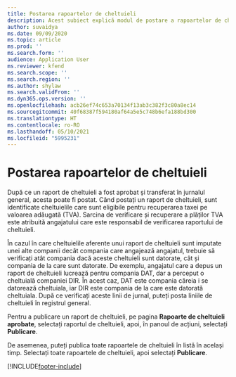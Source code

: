 ```yaml
---
title: Postarea rapoartelor de cheltuieli
description: Acest subiect explică modul de postare a rapoartelor de cheltuieli.
author: suvaidya
ms.date: 09/09/2020
ms.topic: article
ms.prod: ''
ms.search.form: ''
audience: Application User
ms.reviewer: kfend
ms.search.scope: ''
ms.search.region: ''
ms.author: shylaw
ms.search.validFrom: ''
ms.dyn365.ops.version: ''
ms.openlocfilehash: acb26ef74c653a70134f13ab3c382f3c80a8ec14
ms.sourcegitcommit: 40f68387f594180af64a5e5c748b6efa188bd300
ms.translationtype: HT
ms.contentlocale: ro-RO
ms.lasthandoff: 05/10/2021
ms.locfileid: "5995231"
---
```

# <a name="post-expense-reports"></a>Postarea rapoartelor de cheltuieli

După ce un raport de cheltuieli a fost aprobat și transferat în jurnalul general, acesta poate fi postat. Când postați un raport de cheltuieli, sunt identificate cheltuielile care sunt eligibile pentru recuperarea taxei pe valoarea adăugată (TVA). Sarcina de verificare și recuperare a plăților TVA este atribuită angajatului care este responsabil de verificarea raportului de cheltuieli.

În cazul în care cheltuielile aferente unui raport de cheltuieli sunt imputate unei alte companii decât compania care angajează angajatul, trebuie să verificați atât compania dacă aceste cheltuieli sunt datorate, cât și compania de la care sunt datorate. De exemplu, angajatul care a depus un raport de cheltuieli lucrează pentru compania DAT, dar a perceput o cheltuială companiei DIR. În acest caz, DAT este compania căreia i se datorează cheltuiala, iar DIR este compania de la care este datorată cheltuiala. După ce verificați aceste linii de jurnal, puteți posta liniile de cheltuieli în registrul general.

Pentru a publicare un raport de cheltuieli, pe pagina **Rapoarte de cheltuieli aprobate**, selectați raportul de cheltuieli, apoi, în panoul de acțiuni, selectați **Publicare**.

De asemenea, puteți publica toate rapoartele de cheltuieli în listă în același timp. Selectați toate rapoartele de cheltuieli, apoi selectați **Publicare**.


[!INCLUDE[footer-include](../includes/footer-banner.md)]